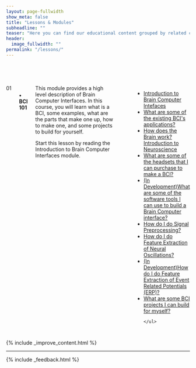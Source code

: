 ```yaml
---
layout: page-fullwidth
show_meta: false
title: "Lessons & Modules"
subheadline: ""
teaser: "Here you can find our educational content grouped by related clusters. It is a more structured path into Neurotech material, they are designed to give you a more cohesive entry point."
header:
  image_fullwidth: ""
permalink: "/lessons/"
---
```



<div class="row" style="padding-top:60px;">

<div class="large-12 columns module" markdown="1" style="">
  <div class="medium-2 columns number">01</div>
  <div class="medium-10 columns box">
    <h4>• BCI 101</h4>
    <div class="moduledescription">
    This module provides a high level description of Brain Computer Interfaces. In this course, you will learn what is a BCI, some examples, what are the parts that make one up, how to make one, and some projects to build for yourself.
    
   Start this lesson by reading the Introduction to Brain Computer Interfaces module.
    </div>
    <ul class="" style="padding-left:60px">
      <li class="section"><a href="http://learn.neurotechedu.com/introtobci/">Introduction to Brain Computer Intefaces</a></li>
      <li  class="section"><a href="http://learn.neurotechedu.com/applications/">What are some of the existing BCI's applications?</a></li> 
      <li class="section"><a href="http://learn.neurotechedu.com/introtoneuroscience/">How does the Brain work? Introduction to Neuroscience</a></li>
      <li class="section"><a href="http://learn.neurotechedu.com/headsets/">What are some of the headsets that I can purchase to make a BCI?</a></li>
      <li class="section"><a href="#">(In Development)What are some of the software tools I can use to build a Brain Computer interface?</a></li>
      <li class="section"><a href="http://learn.neurotechedu.com/preprocessing/">How do I do Signal Preprocessing?</a></li>
      <li class="section"><a href="http://learn.neurotechedu.com/oscillations/">How do I do Feature Extraction of Neural Oscillations?</a></li>
      <li class="section"><a href="#">(In Development)How do I do Feature Extraction of Event Related Potentials (ERP)?</a></li>
      <li class="section"><a href="http://learn.neurotechedu.com/projects/">What are some BCI projects I can build for myself?</a></li>

    </ul>
  </div>
</div>


{% include _improve_content.html %}

<hr>

{% include _feedback.html %}


</div>
